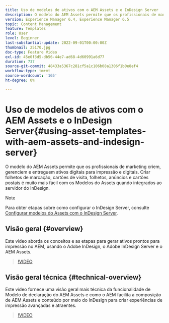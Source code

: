 ```yaml
---
title: Uso de modelos de ativos com o AEM Assets e o InDesign Server
description: O modelo do AEM Assets permite que os profissionais de marketing criem, gerenciem e entreguem ativos digitais para impressão e digitais. Criar folhetos de marcação, cartões de visita, folhetos, anúncios e cartões postais é muito mais fácil com os Modelos do Assets quando integrados ao servidor do InDesign.
version: Experience Manager 6.4, Experience Manager 6.5
topic: Content Management
feature: Templates
role: User
level: Beginner
last-substantial-update: 2022-09-01T00:00:00Z
thumbnail: 25170.jpg
doc-type: Feature Video
exl-id: 45e0f3d5-db56-44e7-ad68-4d60991a6d77
duration: 737
source-git-commit: 48433a5367c281cf5a1c106b08a1306f1b0e8ef4
workflow-type: tm+mt
source-wordcount: '165'
ht-degree: 0%

---
```


# Uso de modelos de ativos com o AEM Assets e o InDesign Server{#using-asset-templates-with-aem-assets-and-indesign-server}

O modelo do AEM Assets permite que os profissionais de marketing criem, gerenciem e entreguem ativos digitais para impressão e digitais. Criar folhetos de marcação, cartões de visita, folhetos, anúncios e cartões postais é muito mais fácil com os Modelos do Assets quando integrados ao servidor do InDesign.

>[!NOTE]
>
>Para obter etapas sobre como configurar o InDesign Server, consulte [Configurar modelos do Assets com o InDesign Server](asset-templates-technical-video-setup.md).

## Visão geral {#overview}

Este vídeo aborda os conceitos e as etapas para gerar ativos prontos para impressão no AEM, usando o Adobe InDesign, o Adobe InDesign Server e o AEM Assets.

>[!VIDEO](https://video.tv.adobe.com/v/25170?quality=12&learn=on)

## Visão geral técnica {#technical-overview}

Este vídeo fornece uma visão geral mais técnica da funcionalidade de Modelo de declaração do AEM Assets e como o AEM facilita a composição de AEM Assets e conteúdo por meio do InDesign para criar experiências de impressão avançadas e atraentes.

>[!VIDEO](https://video.tv.adobe.com/v/17071?quality=12&learn=on)
